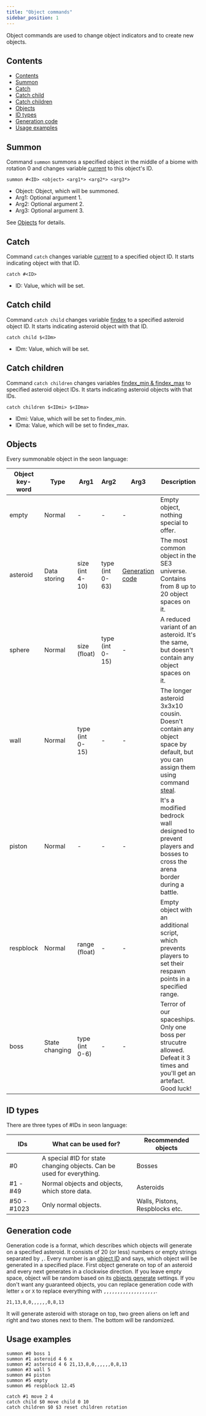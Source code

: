 ```yaml
---
title: "Object commands"
sidebar_position: 1
---
```


Object commands are used to change object indicators and to create new objects.

## Contents

-   [Contents](#contents)
-   [Summon](#summon)
-   [Catch](#catch)
-   [Catch child](#catch-child)
-   [Catch children](#catch-children)
-   [Objects](#objects)
-   [ID types](#id-types)
-   [Generation code](#generation-code)
-   [Usage examples](#usage-examples)

## Summon

Command `summon` summons a specified object in the middle of a biome with rotation 0 and changes variable [current](./#interpreter-variables)
to this object's ID.

```text showLineNumbers
summon #<ID> <object> <arg1*> <arg2*> <arg3*>
```

-   Object: Object, which will be summoned.
-   Arg1: Optional argument 1.
-   Arg2: Optional argument 2.
-   Arg3: Optional argument 3.

See [Objects](#objects) for details.

## Catch

Command `catch` changes variable [current](./#interpreter-variables) to a specified object ID. It starts indicating object with that ID.

```text showLineNumbers
catch #<ID>
```

-   ID: Value, which will be set.

## Catch child

Command `catch child` changes variable [findex](./#interpreter-variables) to a specified asteroid object ID. It starts indicating asteroid object with that ID.

```text showLineNumbers
catch child $<IDm>
```

-   IDm: Value, which will be set.

## Catch children

Command `catch children` changes variables [findex_min & findex_max](./#interpreter-variables) to specified asteroid object IDs. It starts indicating asteroid objects with that IDs.

```text showLineNumbers
catch children $<IDmi> $<IDma>
```

-   IDmi: Value, which will be set to findex_min.
-   IDma: Value, which will be set to findex_max.

## Objects

Every summonable object in the seon language:

| Object key-word | Type           | Arg1            | Arg2            | Arg3                                | Description                                                                                                                                               |
| --------------- | -------------- | --------------- | --------------- | ----------------------------------- | --------------------------------------------------------------------------------------------------------------------------------------------------------- |
| empty           | Normal         | -               | -               | -                                   | Empty object, nothing special to offer.                                                                                                                   |
| asteroid        | Data storing   | size (int 4-10) | type (int 0-63) | [Generation code](#generation-code) | The most common object in the SE3 universe. Contains from 8 up to 20 object spaces on it.                                                                 |
| sphere          | Normal         | size (float)    | type (int 0-15) | -                                   | A reduced variant of an asteroid. It's the same, but doesn't contain any object spaces on it.                                                             |
| wall            | Normal         | type (int 0-15) | -               | -                                   | The longer asteroid 3x3x10 cousin. Doesn't contain any object space by default, but you can assign them using command [steal](./TransformCommands#steal). |
| piston          | Normal         | -               | -               | -                                   | It's a modified bedrock wall designed to prevent players and bosses to cross the arena border during a battle.                                            |
| respblock       | Normal         | range (float)   | -               | -                                   | Empty object with an additional script, which prevents players to set their respawn points in a specified range.                                          |
| boss            | State changing | type (int 0-6)  | -               | -                                   | Terror of our spaceships. Only one boss per strucutre allowed. Defeat it 3 times and you'll get an artefact. Good luck!                                   |

## ID types

There are three types of #IDs in seon language:

| IDs         | What can be used for?                                                 | Recommended objects             |
| ----------- | --------------------------------------------------------------------- | ------------------------------- |
| #0          | A special #ID for state changing objects. Can be used for everything. | Bosses                          |
| #1 - #49    | Normal objects and objects, which store data.                         | Asteroids                       |
| #50 - #1023 | Only normal objects.                                                  | Walls, Pistons, Respblocks etc. |

## Generation code

Generation code is a format, which describes which objects will generate on a specified asteroid. It consists of 20 (or less) numbers or empty strings
separated by `,`. Every number is an [object ID](../GameData/ItemsAndObjects) and says, which object will be generated in a specified place.
First object generate on top of an asteroid and every next generates in a clockwise direction.
If you leave empty space, object will be random based on its [objects generate](../DatapackInfo/ObjectsGenerate) settings.
If you don't want any guaranteed objects, you can replace generation code with letter `x` or `X` to replace everything with `,,,,,,,,,,,,,,,,,,,`.

```text showLineNumbers
21,13,8,0,,,,,,0,8,13
```

It will generate asteroid with storage on top, two green aliens on left and right and two stones next to them. The bottom will be randomized.

## Usage examples

```text showLineNumbers
summon #0 boss 1
summon #1 asteroid 4 6 x
summon #2 asteroid 4 6 21,13,8,0,,,,,,0,8,13
summon #3 wall 5
summon #4 piston
summon #5 empty
summon #6 respblock 12.45

catch #1 move 2 4
catch child $0 move child 0 10
catch children $0 $3 reset children rotation
```
